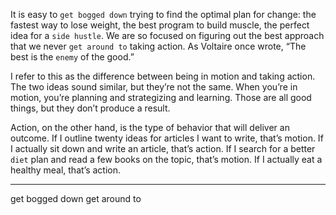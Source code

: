 It is easy to `get bogged down` trying to find the optimal plan for
change: the fastest way to lose weight, the best program to build
muscle, the perfect idea for a `side hustle`. We are so focused on
figuring out the best approach that we never `get around to` taking
action. As Voltaire once wrote, “The best is the `enemy` of the good.”

I refer to this as the difference between being in motion and taking
action. The two ideas sound similar, but they’re not the same. When
you’re in motion, you’re planning and strategizing and learning. Those
are all good things, but they don’t produce a result.

Action, on the other hand, is the type of behavior that will deliver an
outcome. If I outline twenty ideas for articles I want to write, that’s
motion. If I actually sit down and write an article, that’s action. If I
search for a better `diet` plan and read a few books on the topic, that’s
motion. If I actually eat a healthy meal, that’s action.

---
get bogged down
get around to